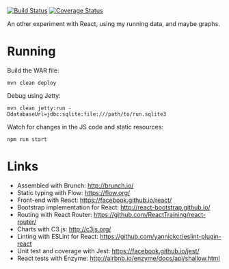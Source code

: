 [![Build Status](https://travis-ci.org/freongrr/run-dashboard.svg)](https://travis-ci.org/freongrr/run-dashboard) [![Coverage Status](https://coveralls.io/repos/github/freongrr/run-dashboard/badge.svg)](https://coveralls.io/github/freongrr/run-dashboard)

An other experiment with React, using my running data, and maybe graphs.

Running
=======

Build the WAR file:

    mvn clean deploy

Debug using Jetty:

    mvn clean jetty:run -DdatabaseUrl=jdbc:sqlite:file:///path/to/run.sqlite3

Watch for changes in the JS code and static resources:

    npm run start

Links
=====

* Assembled with Brunch: http://brunch.io/
* Static typing with Flow: https://flow.org/
* Front-end with React: https://facebook.github.io/react/
* Bootstrap implementation for React: http://react-bootstrap.github.io/
* Routing with React Router: https://github.com/ReactTraining/react-router/
* Charts with C3.js: http://c3js.org/
* Linting with ESLint for React: https://github.com/yannickcr/eslint-plugin-react
* Unit test and coverage with Jest: https://facebook.github.io/jest/
* React tests with Enzyme: http://airbnb.io/enzyme/docs/api/shallow.html
